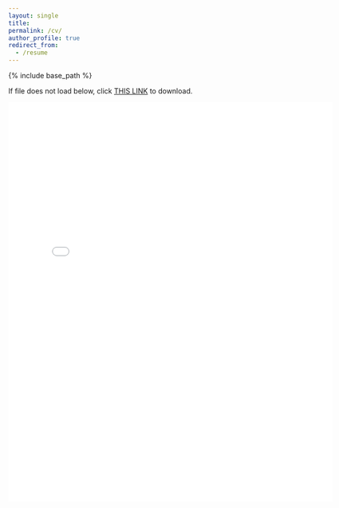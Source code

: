 ```yaml
---
layout: single
title:
permalink: /cv/
author_profile: true
redirect_from:
  - /resume
---
```


{% include base_path %}

If file does not load below, click [THIS LINK](https://cseveren.github.io/files/Severen_CV_202301.pdf) to download.

<embed src="{{ site.baseurl }}/files/Severen_CV_202301.pdf" width="650" height="800" type='application/pdf'>
